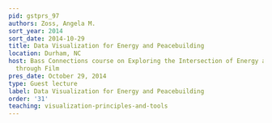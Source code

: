 ```yaml
---
pid: gstprs_97
authors: Zoss, Angela M.
sort_year: 2014
sort_date: 2014-10-29
title: Data Visualization for Energy and Peacebuilding
location: Durham, NC
host: Bass Connections course on Exploring the Intersection of Energy and Peace-building
  through Film
pres_date: October 29, 2014
type: Guest lecture
label: Data Visualization for Energy and Peacebuilding
order: '31'
teaching: visualization-principles-and-tools
---
```

